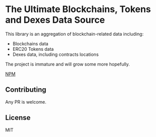 # The Ultimate Blockchains, Tokens and Dexes Data Source

This library is an aggregation of blockchain-related data including:
- Blockchains data
- ERC20 Tokens data
- Dexes data, including contracts locations

The project is immature and will grow some more hopefully.

[NPM](https://www.npmjs.com/package/ultimate-token-list)

## Contributing

Any PR is welcome.

## License

MIT
